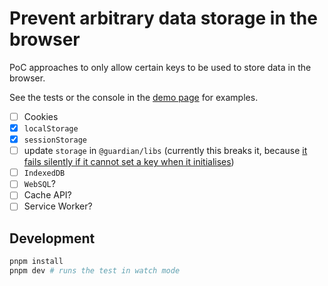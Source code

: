 # Prevent arbitrary data storage in the browser

PoC approaches to only allow certain keys to be used to store data in the browser.

See the tests or the console in the [demo page](https://sndrs.github.io/storage-consent/) for examples.

-   [ ] Cookies
-   [x] `localStorage`
-   [x] `sessionStorage`
-   [ ] update `storage` in `@guardian/libs` (currently this breaks it, because [it fails silently if it cannot set a key when it initialises](https://github.com/guardian/csnx/blob/main/libs/%40guardian/libs/src/storage/storage.ts#L16))
-   [ ] `IndexedDB`
-   [ ] `WebSQL`?
-   [ ] Cache API?
-   [ ] Service Worker?

## Development

```sh
pnpm install
pnpm dev # runs the test in watch mode
```
